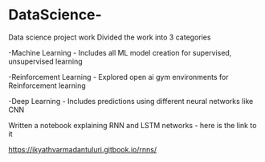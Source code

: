 # DataScience-
Data science project work
Divided the work into 3 categories

-Machine Learning - Includes all ML model creation for supervised, unsupervised learning

-Reinforcement Learning - Explored open ai gym environments for Reinforcement learning 

-Deep Learning - Includes predictions using different neural networks like CNN 

Written a notebook explaining RNN and LSTM networks - here is the link to it 

https://ikyathvarmadantuluri.gitbook.io/rnns/

